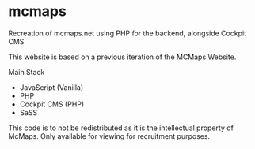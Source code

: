 # mcmaps
Recreation of mcmaps.net using PHP for the backend, alongside Cockpit CMS

This website is based on a previous iteration of the MCMaps Website.

Main Stack
- JavaScript (Vanilla)
- PHP
- Cockpit CMS (PHP)
- SaSS

This code is to not be redistributed as it is the intellectual property of McMaps. Only available for viewing for recruitment purposes.
